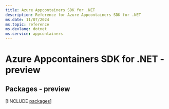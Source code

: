 ```yaml
---
title: Azure Appcontainers SDK for .NET
description: Reference for Azure Appcontainers SDK for .NET
ms.date: 11/07/2024
ms.topic: reference
ms.devlang: dotnet
ms.service: appcontainers
---
```

# Azure Appcontainers SDK for .NET - preview
## Packages - preview
[!INCLUDE [packages](appcontainers-index.md)]